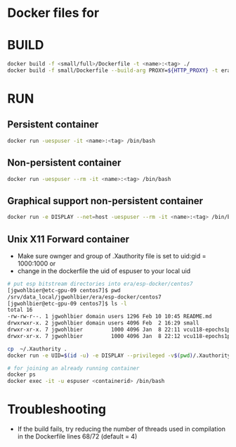 # Docker files for

# BUILD
```bash
docker build -f <small/full>/Dockerfile -t <name>:<tag> ./
docker build -f small/Dockerfile --build-arg PROXY=${HTTP_PROXY} -t erademo:latest ./
```
# RUN
## Persistent container
```bash
docker run -uespuser -it <name>:<tag> /bin/bash
```
## Non-persistent container
```bash
docker run -uespuser --rm -it <name>:<tag> /bin/bash
```
## Graphical support non-persistent container
```bash
docker run -e DISPLAY --net=host -uespuser --rm -it <name>:<tag> /bin/bash
```
## Unix X11 Forward container
* Make sure ownger and group of .Xauthority file is set to uid:gid = 1000:1000 or
* change in the dockerfile the uid of espuser to your local uid
```bash
# put esp bitstream directories into era/esp-docker/centos7
[jgwohlbier@etc-gpu-09 centos7]$ pwd
/srv/data_local/jgwohlbier/era/esp-docker/centos7
[jgwohlbier@etc-gpu-09 centos7]$ ls -l
total 16
-rw-rw-r--. 1 jgwohlbier domain users 1296 Feb 10 10:45 README.md
drwxrwxr-x. 2 jgwohlbier domain users 4096 Feb  2 16:29 small
drwxr-xr-x. 7 jgwohlbier         1000 4096 Jan  8 22:11 vcu118-epochs1p-c5isr01
drwxr-xr-x. 7 jgwohlbier         1000 4096 Jan  8 22:12 vcu118-epochs1p-c5isr02

cp  ~/.Xauthority .
docker run -e UID=$(id -u) -e DISPLAY --privileged -v$(pwd)/.Xauthority:/home/espuser/.Xauthority -v/tools/Xilinx:/tools/Xilinx -v$(pwd)/vcu118-epochs1p-c5isr01:/home/espuser/esp/socs/vcu118-epochs1p-c5isr01 -v$(pwd)/vcu118-epochs1p-c5isr02:/home/espuser/esp/socs/vcu118-epochs1p-c5isr02  --net=host --rm -it erademo:latest

# for joining an already running container
docker ps
docker exec -it -u espuser <containerid> /bin/bash
```
# Troubleshooting
* If the build fails, try reducing the number of threads used in compilation in the Dockerfile lines 68/72 (default = 4)
